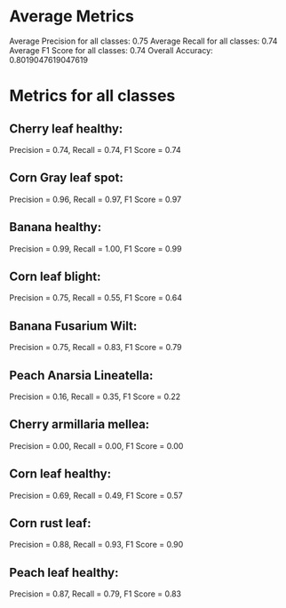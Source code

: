 # Average Metrics
Average Precision for all classes: 0.75
Average Recall for all classes: 0.74
Average F1 Score for all classes: 0.74
Overall Accuracy: 0.8019047619047619

# Metrics for all classes 
## Cherry leaf healthy:
Precision = 0.74, Recall = 0.74, F1 Score = 0.74
## Corn Gray leaf spot:
Precision = 0.96, Recall = 0.97, F1 Score = 0.97
## Banana healthy: 
Precision = 0.99, Recall = 1.00, F1 Score = 0.99
## Corn leaf blight: 
Precision = 0.75, Recall = 0.55, F1 Score = 0.64
## Banana Fusarium Wilt: 
Precision = 0.75, Recall = 0.83, F1 Score = 0.79
## Peach Anarsia Lineatella: 
Precision = 0.16, Recall = 0.35, F1 Score = 0.22
## Cherry armillaria mellea: 
Precision = 0.00, Recall = 0.00, F1 Score = 0.00
## Corn leaf healthy: 
Precision = 0.69, Recall = 0.49, F1 Score = 0.57
## Corn rust leaf: 
Precision = 0.88, Recall = 0.93, F1 Score = 0.90
## Peach leaf healthy: 
Precision = 0.87, Recall = 0.79, F1 Score = 0.83
